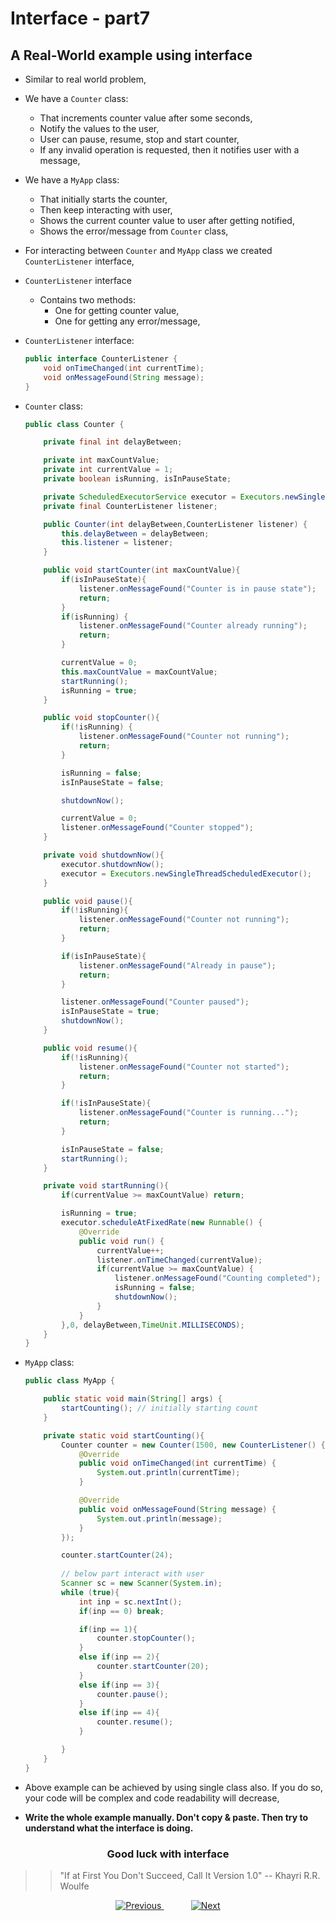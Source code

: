 
# Interface - part7

## A Real-World example using interface
- Similar to real world problem,
- We have a `Counter` class: 
  - That increments counter value after some seconds,
  - Notify the values to the user,
  - User can pause, resume, stop and start counter,
  - If any invalid operation is requested, then it notifies user with a message,
- We have a `MyApp` class:
  - That initially starts the counter,
  - Then keep interacting with user,
  - Shows the current counter value to user after getting notified,
  - Shows the error/message from `Counter` class,
- For interacting between `Counter` and `MyApp` class we created `CounterListener` interface,
- `CounterListener` interface
  - Contains two methods:
    - One for getting counter value,
    - One for getting any error/message,

- `CounterListener` interface:
  ```java
  public interface CounterListener {
      void onTimeChanged(int currentTime);
      void onMessageFound(String message);
  }
  ```

- `Counter` class:
    ```java
    public class Counter {

        private final int delayBetween;

        private int maxCountValue;
        private int currentValue = 1;
        private boolean isRunning, isInPauseState;

        private ScheduledExecutorService executor = Executors.newSingleThreadScheduledExecutor();
        private final CounterListener listener;

        public Counter(int delayBetween,CounterListener listener) {
            this.delayBetween = delayBetween;
            this.listener = listener;
        }

        public void startCounter(int maxCountValue){
            if(isInPauseState){
                listener.onMessageFound("Counter is in pause state");
                return;
            }
            if(isRunning) {
                listener.onMessageFound("Counter already running");
                return;
            }

            currentValue = 0;
            this.maxCountValue = maxCountValue;
            startRunning();
            isRunning = true;
        }

        public void stopCounter(){
            if(!isRunning) {
                listener.onMessageFound("Counter not running");
                return;
            }

            isRunning = false;
            isInPauseState = false;

            shutdownNow();

            currentValue = 0;
            listener.onMessageFound("Counter stopped");
        }

        private void shutdownNow(){
            executor.shutdownNow();
            executor = Executors.newSingleThreadScheduledExecutor();
        }

        public void pause(){
            if(!isRunning){
                listener.onMessageFound("Counter not running");
                return;
            }

            if(isInPauseState){
                listener.onMessageFound("Already in pause");
                return;
            }

            listener.onMessageFound("Counter paused");
            isInPauseState = true;
            shutdownNow();
        }

        public void resume(){
            if(!isRunning){
                listener.onMessageFound("Counter not started");
                return;
            }

            if(!isInPauseState){
                listener.onMessageFound("Counter is running...");
                return;
            }

            isInPauseState = false;
            startRunning();
        }

        private void startRunning(){
            if(currentValue >= maxCountValue) return;

            isRunning = true;
            executor.scheduleAtFixedRate(new Runnable() {
                @Override
                public void run() {
                    currentValue++;
                    listener.onTimeChanged(currentValue);
                    if(currentValue >= maxCountValue) {
                        listener.onMessageFound("Counting completed");
                        isRunning = false;
                        shutdownNow();
                    }
                }
            },0, delayBetween,TimeUnit.MILLISECONDS);
        }
    }
    ```
  
- `MyApp` class:
  ```java
  public class MyApp {
  
      public static void main(String[] args) {
          startCounting(); // initially starting count
      }
  
      private static void startCounting(){
          Counter counter = new Counter(1500, new CounterListener() {
              @Override
              public void onTimeChanged(int currentTime) {
                  System.out.println(currentTime);
              }
  
              @Override
              public void onMessageFound(String message) {
                  System.out.println(message);
              }
          });
  
          counter.startCounter(24);
          
          // below part interact with user
          Scanner sc = new Scanner(System.in);
          while (true){
              int inp = sc.nextInt();
              if(inp == 0) break;
  
              if(inp == 1){
                  counter.stopCounter();
              }
              else if(inp == 2){
                  counter.startCounter(20);
              }
              else if(inp == 3){
                  counter.pause();
              }
              else if(inp == 4){
                  counter.resume();
              }
  
          }
      }
  }
  ```
- Above example can be achieved by using single class also. If you do so, your code will be complex and code readability will decrease,

- **Write the whole example manually. Don't copy & paste. Then try to understand what the interface is doing.**

### <p align="center">Good luck with interface</p>

>> "If at First You Don't Succeed, Call It Version 1.0" -- Khayri R.R. Woulfe

<!-- bottom_nav_bar_1243 -->
<div align="center">
<a href="https://github.com/abusaeed2433/JavaInREADME/tree/main/interfaces/part6/">
    <img src="https://img.shields.io/badge/◀%20Previous-blue?style=for-the-badge" alt="Previous">
</a>
&nbsp;&nbsp;&nbsp;&nbsp;&nbsp;&nbsp;&nbsp;&nbsp;&nbsp;&nbsp;
<a href="https://github.com/abusaeed2433/JavaInREADME/tree/main/enum/">
    <img src="https://img.shields.io/badge/Next%20▶-blue?style=for-the-badge" alt="Next">
</a>
</div>
<!-- bottom_nav_bar_1243 -->
    